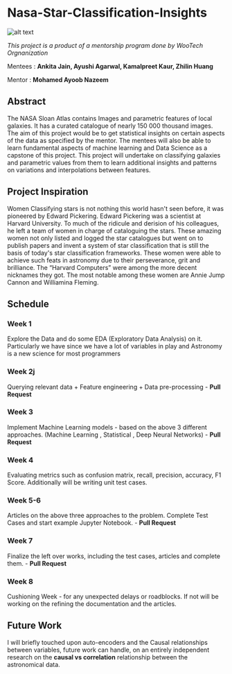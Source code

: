 # Nasa-Star-Classification-Insights

![alt text](https://m.media-amazon.com/images/M/MV5BZTM1NzA0ZmYtMTVhYi00Njg2LWJhMjQtMWU0YmY0YmQ2MDFjXkEyXkFqcGdeQXVyMDY3OTcyOQ@@._V1_SX1777_CR0,0,1777,999_AL_.jpg)

*This project is a product of a mentorship program done by WooTech Orgnanization*


Mentees : **Ankita Jain, Ayushi Agarwal, Kamalpreet Kaur, Zhilin Huang**

Mentor : **Mohamed Ayoob Nazeem**


## Abstract 

The NASA Sloan Atlas contains Images and parametric features of local galaxies. It has a curated catalogue of nearly 150 000 thousand images. The aim of this project would be to get statistical insights on certain aspects of the data as specified by the mentor. The mentees will also be able to learn fundamental aspects of machine learning and Data Science as a capstone of this project. This project will undertake on classifying galaxies and parametric values from them to learn additional insights and patterns on variations and interpolations between features.   

## Project Inspiration 

Women Classifying stars is not nothing this world hasn't seen before, it was pioneered by Edward Pickering. Edward Pickering was a scientist at Harvard University. To much of the ridicule and derision of his colleagues, he left a team of women in charge of cataloguing the stars. These amazing women not only listed and logged the star catalogues but went on to publish papers and invent a system of star classification that is still the basis of today's star classification frameworks.  These women were able to achieve such feats in astronomy due to their perseverance, grit and brilliance. The “Harvard Computers” were among the more decent nicknames they got. The most notable among these women are Annie Jump Cannon and Williamina Fleming.


## Schedule

### Week 1 
Explore the Data and do some EDA (Exploratory Data Analysis) on it. Particularly  we have since we have a lot of variables in play and Astronomy is a new science for most programmers 
### Week 2j
Querying relevant data + Feature engineering  + Data pre-processing - **Pull Request**
### Week 3
Implement Machine Learning models - based on the above 3 different approaches. (Machine Learning , Statistical , Deep Neural Networks) - 
**Pull Request**

### Week 4 
Evaluating metrics such as confusion matrix, recall, precision, accuracy, F1 Score. Additionally will be writing unit test cases.

### Week 5-6
Articles on the above three approaches to the problem. Complete Test Cases and start example Jupyter Notebook. - **Pull Request**


### Week 7 
Finalize the left over works, including the test cases, articles and complete them. - **Pull Request**

### Week 8
Cushioning Week - for any unexpected delays or roadblocks. If not will be working on the refining the documentation and the articles. 


## Future Work 

I will briefly touched upon auto-encoders and the Causal relationships between variables, future work can handle, on an entirely independent research on the **causal vs correlation**  relationship between the astronomical data.
